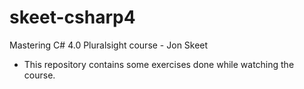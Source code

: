 skeet-csharp4
=============

Mastering C# 4.0 Pluralsight course - Jon Skeet

* This repository contains some exercises done while watching the course.
